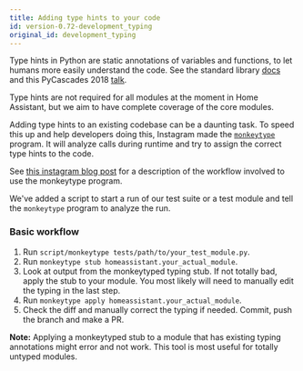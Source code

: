```yaml
---
title: Adding type hints to your code
id: version-0.72-development_typing
original_id: development_typing
---
```


Type hints in Python are static annotations of variables and functions, to let humans more easily understand the code. See the standard library [docs](https://docs.python.org/3/library/typing.html) and this PyCascades 2018 [talk](https://youtu.be/zKre4DKAB30).

Type hints are not required for all modules at the moment in Home Assistant, but we aim to have complete coverage of the core modules.

Adding type hints to an existing codebase can be a daunting task. To speed this up and help developers doing this, Instagram made the [`monkeytype`](https://pypi.org/project/MonkeyType/) program. It will analyze calls during runtime and try to assign the correct type hints to the code.

See [this instagram blog post](https://instagram-engineering.com/let-your-code-type-hint-itself-introducing-open-source-monkeytype-a855c7284881) for a description of the workflow involved to use the monkeytype program.

We've added a script to start a run of our test suite or a test module and tell the `monkeytype` program to analyze the run.

### Basic workflow
1. Run `script/monkeytype tests/path/to/your_test_module.py`.
2. Run `monkeytype stub homeassistant.your_actual_module`.
3. Look at output from the monkeytyped typing stub. If not totally bad, apply the stub to your module. You most likely will need to manually edit the typing in the last step.
4. Run `monkeytype apply homeassistant.your_actual_module`.
5. Check the diff and manually correct the typing if needed. Commit, push the branch and make a PR.

**Note:**
Applying a monkeytyped stub to a module that has existing typing annotations might error and not work. This tool is most useful for totally untyped modules.
